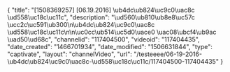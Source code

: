 {
    "title": "[1508369257] [06.19.2016] \ub4dc\ub824\uc9c0\uac8c \ud558\uc18c\uc11c",
    "description": "\ud560\ub810\ub8e8\uc57c \ucc2c\uc591\ub300\n\ub4dc\ub824\uc9c0\uac8c \ud558\uc18c\uc11c\n\n\uc0cc\ub514\uc5d0\uace0 \uac08\ubcf4\ub9ac \uad50\ud68c",
    "channelid": "117404500",
    "videoid": "117404435",
    "date_created": "1466701934",
    "date_modified": "1506631844",
    "type": "captivate",
    "layout": "channelVideo",
    "url": "\/testeeee\/06-19-2016-\ub4dc\ub824\uc9c0\uac8c-\ud558\uc18c\uc11c\/117404500-117404435"
}